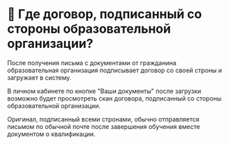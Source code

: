 # 📃 Где договор, подписанный со стороны образовательной организации?

После получения письма с документами от гражданина образовательная организация подписывает договор со своей строны и загружает в систему.&#x20;

В личном кабинете по кнопке "Ваши документы" после загрузки возможно будет просмотреть скан договора, подписанный со стороны образовательной организации.

Оригинал, подписанный всеми стронами, обычно отправляется письмом по обычной почте после завершения обучения вместе документом о квалификации.
